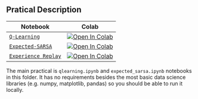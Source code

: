 ## Pratical Description

| Notebook                                         | Colab                                                                                                                                                                                                    |
| ------------------------------------------------ | -------------------------------------------------------------------------------------------------------------------------------------------------------------------------------------------------------- |
| [`Q-Learning`](./qlearning.ipynb)                | [![Open In Colab](https://colab.research.google.com/assets/colab-badge.svg)](https://colab.research.google.com/github/lulmil/llp131-practicals/blob/master/session02_model_free/qlearning.ipynb)         |
| [`Expected-SARSA`](./expected_sarsa.ipynb)       | [![Open In Colab](https://colab.research.google.com/assets/colab-badge.svg)](https://colab.research.google.com/github/lulmil/llp131-practicals/blob/master/session02_model_free/expected_sarsa.ipynb)    |
| [`Experience Replay`](./experience_replay.ipynb) | [![Open In Colab](https://colab.research.google.com/assets/colab-badge.svg)](https://colab.research.google.com/github/lulmil/llp131-practicals/blob/master/session02_model_free/experience_replay.ipynb) |

The main practical is `qlearning.ipynb` and `expected_sarsa.ipynb` notebooks in this folder. It has no requirements besides the most basic data science libraries (e.g. numpy, matplotlib, pandas) so you should be able to run it locally.
